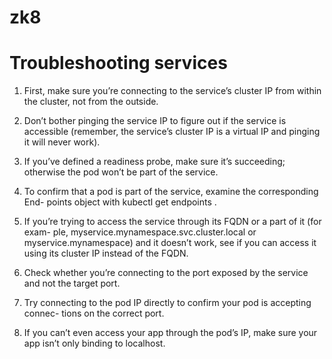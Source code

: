 # zk8

# Troubleshooting services

1. First, make sure you’re connecting to the service’s cluster IP from within the
   cluster, not from the outside.

2. Don’t bother pinging the service IP to figure out if the service is accessible
   (remember, the service’s cluster IP is a virtual IP and pinging it will never work).

3. If you’ve defined a readiness probe, make sure it’s succeeding; otherwise the
   pod won’t be part of the service.
   
4. To confirm that a pod is part of the service, examine the corresponding End-
   points object with kubectl get endpoints .
   
5. If you’re trying to access the service through its FQDN or a part of it (for exam-
   ple, myservice.mynamespace.svc.cluster.local or myservice.mynamespace) and
   it doesn’t work, see if you can access it using its cluster IP instead of the FQDN.
   
6. Check whether you’re connecting to the port exposed by the service and not
   the target port.
   
7. Try connecting to the pod IP directly to confirm your pod is accepting connec-
   tions on the correct port.
   
8. If you can’t even access your app through the pod’s IP, make sure your app isn’t
   only binding to localhost.